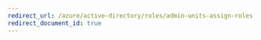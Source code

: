 ```yaml
---
redirect_url: /azure/active-directory/roles/admin-units-assign-roles
redirect_document_id: true
---
```

